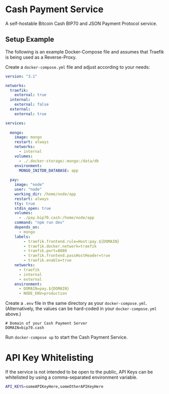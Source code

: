 # Cash Payment Service

A self-hostable Bitcoin Cash BIP70 and JSON Payment Protocol service.

## Setup Example

The following is an example Docker-Compose file and assumes that Traefik is being used as a Reverse-Proxy.

Create a `docker-compose.yml` file and adjust according to your needs:

```yaml
version: "3.1"

networks:
  traefik:
    external: true
  internal:
    external: false
  external:
    external: true

services:
    
  mongo:
    image: mongo
    restart: always
    networks:
      - internal
    volumes:
      - ./.docker-storage/.mongo:/data/db
    environment:
      MONGO_INITDB_DATABASE: app
      
  pay:
    image: "node"
    user: "node"
    working_dir: /home/node/app
    restart: always
    tty: true
    stdin_open: true
    volumes:
      - ./pay.bip70.cash:/home/node/app
    command: "npm run dev"
    depends_on:
      - mongo
    labels:
        - traefik.frontend.rule=Host:pay.${DOMAIN}
        - traefik.docker.network=traefik
        - traefik.port=8080
        - traefik.frontend.passHostHeader=true
        - traefik.enable=true
    networks:
      - traefik
      - internal
      - external
    environment:
      - DOMAIN=pay.${DOMAIN}
      - NODE_ENV=production
```

Create a `.env` file in the same directory as your `docker-compose.yml`.
(Alternatively, the values can be hard-coded in your `docker-compose.yml` above.)

```
# Domain of your Cash Payment Server
DOMAIN=bip70.cash 
```

Run `docker-compose up` to start the Cash Payment Service.

# API Key Whitelisting

If the service is not intended to be open to the public, API Keys can be whitelisted by using a
comma-separated environment variable.

```sh
API_KEYS=someAPIKeyHere,someOtherAPIKeyHere
```

